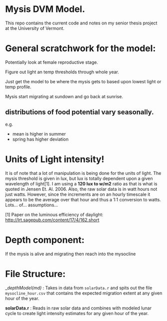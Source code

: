 # Mysis DVM Model.

This repo contains the current code and notes on my senior thesis project at the University of Vermont.


# General scratchwork for the model: 

Potentially look at female reproductive stage. 

Figure out light an temp thresholds through whole year. 

Just get the model to be where the mysis gets to based upon lowest light or temp profile. 

Mysis start migrating at sundown and go back at sunrise. 


## distributions of food potential vary seasonally. 
e.g.
- mean is higher in summer
- spring has higher deviation




# Units of Light intensity!
It is of note that a lot of manipulation is being done for the units of light. The mysis threshold is given in lux, but lux is totally dependent upon a given wavelength of light[1]. I am using a __120 lux to w/m2__ ratio as that is what is quoted in Jensen Et. Al. 2006. Also, the raw solar data is in watt hours not just watts. However, since the increments are on an hourly timescale it appears to be the average over that hour and thus a 1:1 conversion to watts. Lots… of… assumptions… 


[1] Paper on the luminous efficiency of daylight: 
http://lrt.sagepub.com/content/17/4/162.short


# Depth component: 

If the mysis is alive and migrating then reach into the mysocline 

# File Structure: 

__depthModel(_md)__ : Takes in data from `solarData.r` and spits out the file `mysocline_hour.csv` that contains the expected migration extent at any given hour of the year. 

__solarData.r__ : Reads in raw solar data and combines with modeled lunar cycle to create light intensity estimates for any given hour of the year. 

